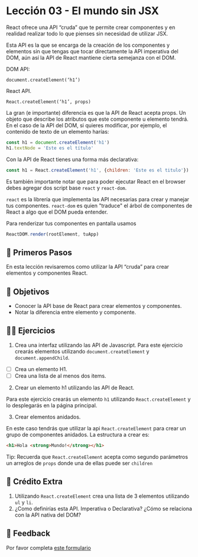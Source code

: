 # Lección 03 - El mundo sin JSX

React ofrece una API “cruda” que te permite crear componentes y en realidad realizar todo lo que pienses sin necesidad de utilizar JSX.

Esta API es la que se encarga de la creación de los componentes y elementos sin que tengas que tocar directamente la API imperativa del DOM, aún así la API de React mantiene cierta semejanza con el DOM.

DOM API:

`document.createElement(‘h1’)`

React API.

`React.createElement(‘h1’, props)`

La gran (e importante) diferencia es que la API de React acepta props. Un objeto que describe los atributos que este componente u elemento tendrá. En el caso de la API del DOM, si quieres modificar, por ejemplo, el contenido de texto de un elemento harías:

```javascript
const h1 = document.createElement('h1')
h1.textNode = 'Este es el título'
```

Con la API de React tienes una forma más declarativa:

```javascript
const h1 = React.createElement('h1', {children: 'Este es el titulo'})
```

Es también importante notar que para poder ejecutar React en el browser debes agregar dos script base `react` y `react-dom`.

`react` es la librería que implementa las API necesarias para crear y manejar tus componentes. `react-dom` es quien "traduce" el árbol de componentes de React a algo que el DOM pueda entender.

Para renderizar tus componentes en pantalla usamos

```javascript
ReactDOM.render(rootElement, tuApp)
```

## 🐾 Primeros Pasos

En esta lección revisaremos como utilizar la API “cruda” para crear elementos y componentes React.

## 🎯 Objetivos

- Conocer la API base de React para crear elementos y componentes.
- Notar la diferencia entre elemento y componente.

## 🏋️‍♂️ Ejercicios

1. Crea una interfaz utilizando las API de Javascript. Para este ejercicio crearás elementos utilizando `document.createElement` y `document.appendChild`.

- [ ] Crea un elemento H1.
- [ ] Crea una lista de al menos dos items.

2. Crear un elemento h1 utilizando las API de React.

Para este ejercicio crearás un elemento `h1` utilizando `React.createElement` y lo desplegarás en la página principal.

3. Crear elementos anidados.

En este caso tendrás que utilizar la api `React.createElement` para crear un grupo de componentes anidados. La estructura a crear es:

```html
<h1>Hola <strong>Mundo!</strong></h1>
```

Tip: Recuerda que `React.createElement` acepta como segundo parámetros un arreglos de `props` donde una de ellas puede ser `children`

## 🍬 Crédito Extra

1. Utilizando `React.createElement` crea una lista de 3 elementos utilizando `ul` y `li`.
2. ¿Como definirías esta API. Imperativa o Declarativa? ¿Cómo se relaciona con la API nativa del DOM?

## 📣 Feedback

Por favor completa [este formulario](https://docs.google.com/forms/d/e/1FAIpQLSfVXaAKvJ7aj_de08YTet3g4Go5FV7QrI9TJWkYI1UDg1KW6A/viewform?usp=pp_url&entry.1045988887=Lección%2003)
